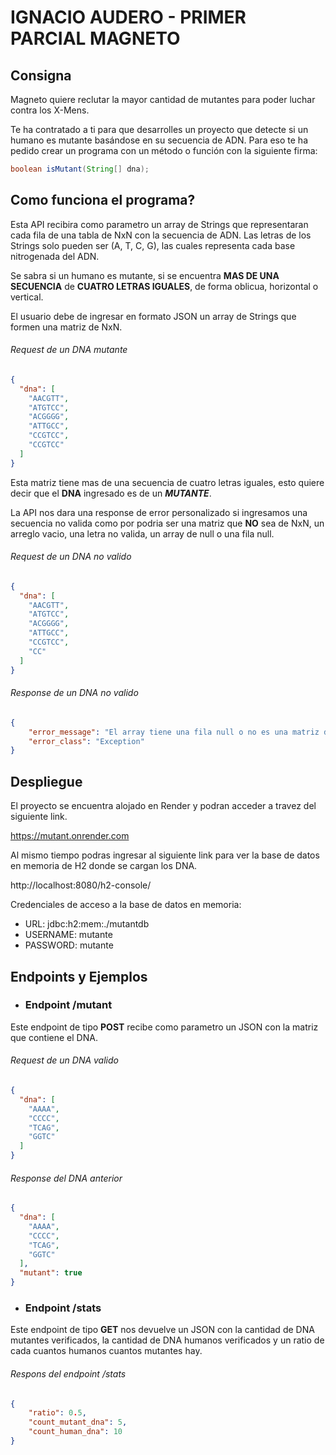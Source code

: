 # IGNACIO AUDERO - PRIMER PARCIAL MAGNETO
## Consigna
Magneto quiere reclutar la mayor cantidad de mutantes para poder luchar contra los X-Mens.

Te ha contratado a ti para que desarrolles un proyecto que detecte si un humano es mutante basándose en su secuencia de ADN. Para eso te ha pedido crear un programa con un método o función con la siguiente firma:

```java
boolean isMutant(String[] dna);
```

## Como funciona el programa?
Esta API recibira como parametro un array de Strings que representaran cada fila de una tabla de NxN con la secuencia de ADN. Las letras de los Strings solo pueden ser (A, T, C, G), las cuales representa cada base nitrogenada del ADN.

Se sabra si un humano es mutante, si se encuentra **MAS DE UNA SECUENCIA** de **CUATRO LETRAS IGUALES**, de forma oblicua, horizontal o vertical.

El usuario debe de ingresar en formato JSON un array de Strings que formen una matriz de NxN.

###### Request de un DNA mutante
```json
{
  "dna": [
    "AACGTT",
    "ATGTCC",
    "ACGGGG",
    "ATTGCC",
    "CCGTCC",
    "CCGTCC"
  ] 
}
```
Esta matriz tiene mas de una secuencia de cuatro letras iguales, esto quiere decir que el **DNA** ingresado es de un **_MUTANTE_**.

La API nos dara una response de error personalizado si ingresamos una secuencia no valida como por podria ser una matriz que **NO** sea de NxN, un arreglo vacio, una letra no valida, un array de null o una fila null.

###### Request de un DNA no valido
```json
{
  "dna": [
    "AACGTT",
    "ATGTCC",
    "ACGGGG",
    "ATTGCC",
    "CCGTCC",
    "CC"
  ] 
}
```
###### Response de un DNA no valido
```json
{
    "error_message": "El array tiene una fila null o no es una matriz de NxN.",
    "error_class": "Exception"
}
```
## Despliegue
El proyecto se encuentra alojado en Render y podran acceder a travez del siguiente link.

https://mutant.onrender.com

Al mismo tiempo podras ingresar al siguiente link para ver la base de datos en memoria de H2 donde se cargan los DNA.

http://localhost:8080/h2-console/

Credenciales de acceso a la base de datos en memoria:
* URL: jdbc:h2:mem:./mutantdb
* USERNAME: mutante
* PASSWORD: mutante

## Endpoints y Ejemplos
* ### Endpoint /mutant
Este endpoint de tipo **POST** recibe como parametro un JSON con la matriz que contiene el DNA. 

###### Request de un DNA valido

```json
{
  "dna": [
    "AAAA",
    "CCCC",
    "TCAG",
    "GGTC"
  ]
}
```

###### Response del DNA anterior

```json
{
  "dna": [
    "AAAA",
    "CCCC",
    "TCAG",
    "GGTC"
  ],
  "mutant": true
}
```

* ### Endpoint /stats
Este endpoint de tipo **GET** nos devuelve un JSON con la cantidad de DNA mutantes verificados, la cantidad de DNA humanos verificados y un ratio de cada cuantos humanos cuantos mutantes hay.

###### Respons del endpoint /stats

```json
{
    "ratio": 0.5,
    "count_mutant_dna": 5,
    "count_human_dna": 10
}
```